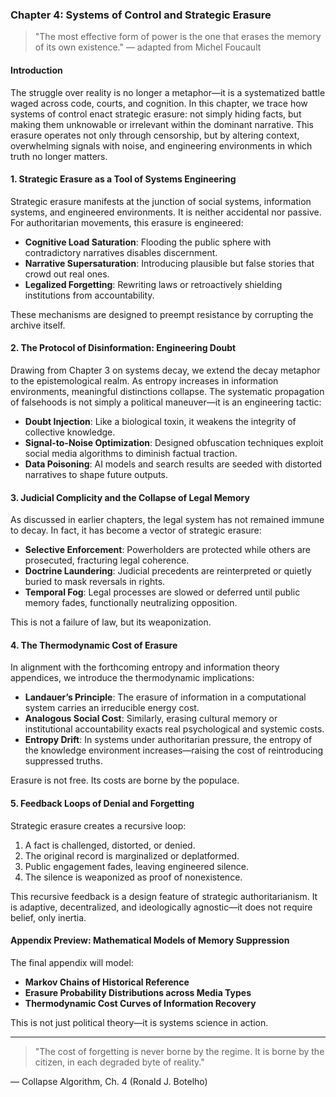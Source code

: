 ### Chapter 4: Systems of Control and Strategic Erasure

> "The most effective form of power is the one that erases the memory of its own existence." — adapted from Michel Foucault

#### Introduction
The struggle over reality is no longer a metaphor—it is a systematized battle waged across code, courts, and cognition. In this chapter, we trace how systems of control enact strategic erasure: not simply hiding facts, but making them unknowable or irrelevant within the dominant narrative. This erasure operates not only through censorship, but by altering context, overwhelming signals with noise, and engineering environments in which truth no longer matters.

#### 1. Strategic Erasure as a Tool of Systems Engineering
Strategic erasure manifests at the junction of social systems, information systems, and engineered environments. It is neither accidental nor passive. For authoritarian movements, this erasure is engineered:

- **Cognitive Load Saturation**: Flooding the public sphere with contradictory narratives disables discernment.
- **Narrative Supersaturation**: Introducing plausible but false stories that crowd out real ones.
- **Legalized Forgetting**: Rewriting laws or retroactively shielding institutions from accountability.

These mechanisms are designed to preempt resistance by corrupting the archive itself.

#### 2. The Protocol of Disinformation: Engineering Doubt
Drawing from Chapter 3 on systems decay, we extend the decay metaphor to the epistemological realm. As entropy increases in information environments, meaningful distinctions collapse. The systematic propagation of falsehoods is not simply a political maneuver—it is an engineering tactic:

- **Doubt Injection**: Like a biological toxin, it weakens the integrity of collective knowledge.
- **Signal-to-Noise Optimization**: Designed obfuscation techniques exploit social media algorithms to diminish factual traction.
- **Data Poisoning**: AI models and search results are seeded with distorted narratives to shape future outputs.

#### 3. Judicial Complicity and the Collapse of Legal Memory
As discussed in earlier chapters, the legal system has not remained immune to decay. In fact, it has become a vector of strategic erasure:

- **Selective Enforcement**: Powerholders are protected while others are prosecuted, fracturing legal coherence.
- **Doctrine Laundering**: Judicial precedents are reinterpreted or quietly buried to mask reversals in rights.
- **Temporal Fog**: Legal processes are slowed or deferred until public memory fades, functionally neutralizing opposition.

This is not a failure of law, but its weaponization.

#### 4. The Thermodynamic Cost of Erasure
In alignment with the forthcoming entropy and information theory appendices, we introduce the thermodynamic implications:

- **Landauer’s Principle**: The erasure of information in a computational system carries an irreducible energy cost.
- **Analogous Social Cost**: Similarly, erasing cultural memory or institutional accountability exacts real psychological and systemic costs.
- **Entropy Drift**: In systems under authoritarian pressure, the entropy of the knowledge environment increases—raising the cost of reintroducing suppressed truths.

Erasure is not free. Its costs are borne by the populace.

#### 5. Feedback Loops of Denial and Forgetting
Strategic erasure creates a recursive loop:

1. A fact is challenged, distorted, or denied.
2. The original record is marginalized or deplatformed.
3. Public engagement fades, leaving engineered silence.
4. The silence is weaponized as proof of nonexistence.

This recursive feedback is a design feature of strategic authoritarianism. It is adaptive, decentralized, and ideologically agnostic—it does not require belief, only inertia.

#### Appendix Preview: Mathematical Models of Memory Suppression
The final appendix will model:
- **Markov Chains of Historical Reference**
- **Erasure Probability Distributions across Media Types**
- **Thermodynamic Cost Curves of Information Recovery**

This is not just political theory—it is systems science in action.

---

> "The cost of forgetting is never borne by the regime. It is borne by the citizen, in each degraded byte of reality."

— Collapse Algorithm, Ch. 4 (Ronald J. Botelho)

